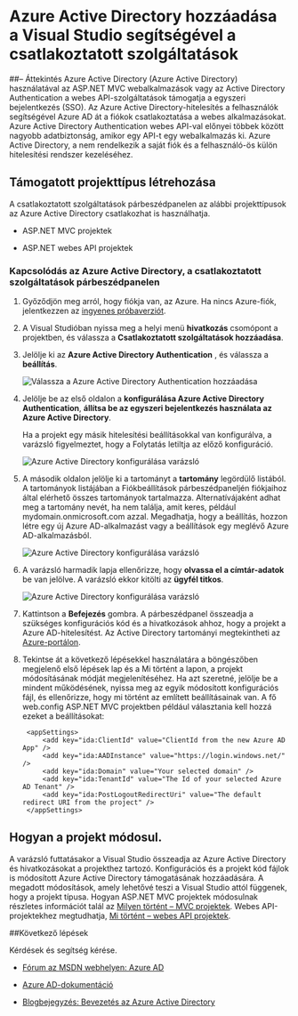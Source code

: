 <properties 
   pageTitle="Azure Active Directory hozzáadása csatlakoztatott szolgáltatások az Visual Studio |} Microsoft Azure"
   description="Azure Active Directory felvétele a Visual Studio csatlakoztatott-szolgáltatás hozzáadása párbeszédpanel használatával"
   services="visual-studio-online"
   documentationCenter="na"
   authors="TomArcher"
   manager="douge"
   editor="" />
<tags 
   ms.service="active-directory"
   ms.devlang="multiple"
   ms.topic="article"
   ms.tgt_pltfrm="na"
   ms.workload="na"
   ms.date="08/15/2016"
   ms.author="tarcher" />

# <a name="adding-an-azure-active-directory-by-using-connected-services-in-visual-studio"></a>Azure Active Directory hozzáadása a Visual Studio segítségével a csatlakoztatott szolgáltatások 

##<a name="overview"></a>– Áttekintés
Azure Active Directory (Azure Active Directory) használatával az ASP.NET MVC webalkalmazások vagy az Active Directory Authentication a webes API-szolgáltatások támogatja a egyszeri bejelentkezés (SSO). Az Azure Active Directory-hitelesítés a felhasználók segítségével Azure AD át a fiókok csatlakoztatása a webes alkalmazásokat. Azure Active Directory Authentication webes API-val előnyei többek között nagyobb adatbiztonság, amikor egy API-t egy webalkalmazás ki. Azure Active Directory, a nem rendelkezik a saját fiók és a felhasználó-ös külön hitelesítési rendszer kezeléséhez.

## <a name="supported-project-types"></a>Támogatott projekttípus létrehozása

A csatlakoztatott szolgáltatások párbeszédpanelen az alábbi projekttípusok az Azure Active Directory csatlakozhat is használhatja.

- ASP.NET MVC projektek

- ASP.NET webes API projektek


### <a name="connect-to-azure-ad-using-the-connected-services-dialog"></a>Kapcsolódás az Azure Active Directory, a csatlakoztatott szolgáltatások párbeszédpanelen

1. Győződjön meg arról, hogy fiókja van, az Azure. Ha nincs Azure-fiók, jelentkezzen az [ingyenes próbaverziót](http://go.microsoft.com/fwlink/?LinkId=518146).

1. A Visual Studióban nyissa meg a helyi menü **hivatkozás** csomópont a projektben, és válassza a **Csatlakoztatott szolgáltatások hozzáadása**.
1. Jelölje ki az **Azure Active Directory Authentication** , és válassza a **beállítás**.

    ![Válassza a Azure Active Directory Authentication hozzáadása](./media/vs-azure-tools-connected-services-add-active-directory/connected-services-add-active-directory.png)

1. Jelölje be az első oldalon a **konfigurálása Azure Active Directory Authentication**, **állítsa be az egyszeri bejelentkezés használata az Azure Active Directory**.

    Ha a projekt egy másik hitelesítési beállításokkal van konfigurálva, a varázsló figyelmeztet, hogy a Folytatás letiltja az előző konfiguráció.

    ![Azure Active Directory konfigurálása varázsló](./media/vs-azure-tools-connected-services-add-active-directory/configure-azure-ad-wizard-1.png)

1.  A második oldalon jelölje ki a tartományt a **tartomány** legördülő listából. A tartományok listájában a Fiókbeállítások párbeszédpaneljén fiókjaihoz által elérhető összes tartományok tartalmazza. Alternatívájaként adhat meg a tartomány nevét, ha nem találja, amit keres, például mydomain.onmicrosoft.com azzal. Megadhatja, hogy a beállítás, hozzon létre egy új Azure AD-alkalmazást vagy a beállítások egy meglévő Azure AD-alkalmazásból. 

    ![Azure Active Directory konfigurálása varázsló](./media/vs-azure-tools-connected-services-add-active-directory/configure-azure-ad-wizard-2.png)


1. A varázsló harmadik lapja ellenőrizze, hogy **olvassa el a címtár-adatok** be van jelölve. A varázsló ekkor kitölti az **ügyfél titkos**. 

    ![Azure Active Directory konfigurálása varázsló](./media/vs-azure-tools-connected-services-add-active-directory/configure-azure-ad-wizard-3.png)

1. Kattintson a **Befejezés** gombra. A párbeszédpanel összeadja a szükséges konfigurációs kód és a hivatkozások ahhoz, hogy a projekt a Azure AD-hitelesítést. Az Active Directory tartományi megtekintheti az [Azure-portálon](http://go.microsoft.com/fwlink/p/?LinkID=525040).

1. Tekintse át a következő lépésekkel használatára a böngészőben megjelenő első lépések lap és a Mi történt a lapon, a projekt módosításának módját megjelenítéséhez. Ha azt szeretné, jelölje be a mindent működésének, nyissa meg az egyik módosított konfigurációs fájl, és ellenőrizze, hogy mi történt az említett beállításainak van. A fő web.config ASP.NET MVC projektben például választania kell hozzá ezeket a beállításokat:

        <appSettings> 
            <add key="ida:ClientId" value="ClientId from the new Azure AD App" />
            <add key="ida:AADInstance" value="https://login.windows.net/" />
            <add key="ida:Domain" value="Your selected domain" />
            <add key="ida:TenantId" value="The Id of your selected Azure AD Tenant" />
            <add key="ida:PostLogoutRedirectUri" value="The default redirect URI from the project" />
        </appSettings>

## <a name="how-your-project-is-modified"></a>Hogyan a projekt módosul.

A varázsló futtatásakor a Visual Studio összeadja az Azure Active Directory és hivatkozásokat a projekthez tartozó. Konfigurációs és a projekt kód fájlok is módosított Azure Active Directory támogatásának hozzáadására. A megadott módosítások, amely lehetővé teszi a Visual Studio attól függenek, hogy a projekt típusa. Hogyan ASP.NET MVC projektek módosulnak részletes információt talál az [Milyen történt – MVC projektek](http://go.microsoft.com/fwlink/p/?LinkID=513809). Webes API-projektekhez megtudhatja, [Mi történt – webes API projektek](http://go.microsoft.com/fwlink/p/?LinkId=513810).

##<a name="next-steps"></a>Következő lépések

Kérdések és segítség kérése.

 - [Fórum az MSDN webhelyen: Azure AD](https://social.msdn.microsoft.com/forums/azure/home?forum=WindowsAzureAD)

 - [Azure AD-dokumentáció](https://azure.microsoft.com/documentation/services/active-directory/)

 - [Blogbejegyzés: Bevezetés az Azure Active Directory](http://blogs.msdn.com/b/brunoterkaly/archive/2014/03/03/introduction-to-windows-azure-active-directory.aspx)

